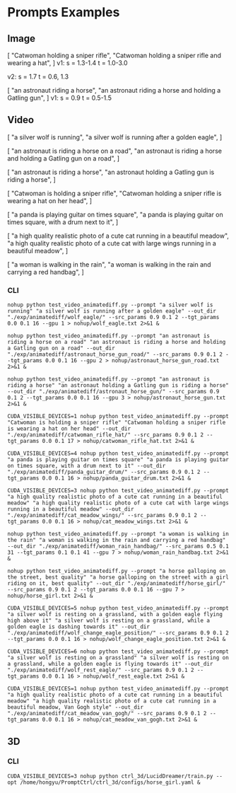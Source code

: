 # Prompts Examples

## Image

[
    "Catwoman holding a sniper rifle",
    "Catwoman holding a sniper rifle and wearing a hat",
]
v1:
s = 1.3-1.4
t = 1.0-3.0

v2:
s = 1.7
t = 0.6, 1.3

[
    "an astronaut riding a horse",
    "an astronaut riding a horse and holding a Gatling gun",
]
v1:
s = 0.9
t = 0.5-1.5

## Video

[
    "a silver wolf is running",
    "a silver wolf is running after a golden eagle",
]

[
    "an astronaut is riding a horse on a road",
    "an astronaut is riding a horse and holding a Gatling gun on a road",
]

[
    "an astronaut is riding a horse",
    "an astronaut holding a Gatling gun is riding a horse",
]

[
    "Catwoman is holding a sniper rifle",
    "Catwoman holding a sniper rifle is wearing a hat on her head",
]

[
    "a panda is playing guitar on times square",
    "a panda is playing guitar on times square, with a drum next to it",
]

[
    "a high quality realistic photo of a cute cat running in a beautiful meadow",
    "a high quality realistic photo of a cute cat with large wings running in a beautiful meadow",
]

[
    "a woman is walking in the rain",
    "a woman is walking in the rain and carrying a red handbag",
]

### CLI

`nohup python test_video_animatediff.py --prompt "a silver wolf is running" "a silver wolf is running after a golden eagle" --out_dir "./exp/animatediff/wolf_eagle/" --src_params 0.9 0.1 2 --tgt_params 0.0 0.1 16 --gpu 1 > nohup/wolf_eagle.txt 2>&1 &`

`nohup python test_video_animatediff.py --prompt "an astronaut is riding a horse on a road" "an astronaut is riding a horse and holding a Gatling gun on a road" --out_dir "./exp/animatediff/astronaut_horse_gun_road/" --src_params 0.9 0.1 2 --tgt_params 0.0 0.1 16 --gpu 2 > nohup/astronaut_horse_gun_road.txt 2>&1 &`

`nohup python test_video_animatediff.py --prompt "an astronaut is riding a horse" "an astronaut holding a Gatling gun is riding a horse" --out_dir "./exp/animatediff/astronaut_horse_gun/" --src_params 0.9 0.1 2 --tgt_params 0.0 0.1 16 --gpu 3 > nohup/astronaut_horse_gun.txt 2>&1 &`

`CUDA_VISIBLE_DEVICES=1 nohup python test_video_animatediff.py --prompt "Catwoman is holding a sniper rifle" "Catwoman holding a sniper rifle is wearing a hat on her head" --out_dir "./exp/animatediff/catwoman_rifle_hat/" --src_params 0.9 0.1 2 --tgt_params 0.0 0.1 17 > nohup/catwoman_rifle_hat.txt 2>&1 &`

`CUDA_VISIBLE_DEVICES=4 nohup python test_video_animatediff.py --prompt "a panda is playing guitar on times square" "a panda is playing guitar on times square, with a drum next to it" --out_dir "./exp/animatediff/panda_guitar_drum/" --src_params 0.9 0.1 2 --tgt_params 0.0 0.1 16 > nohup/panda_guitar_drum.txt 2>&1 &`

`CUDA_VISIBLE_DEVICES=3 nohup python test_video_animatediff.py --prompt "a high quality realistic photo of a cute cat running in a beautiful meadow" "a high quality realistic photo of a cute cat with large wings running in a beautiful meadow" --out_dir "./exp/animatediff/cat_meadow_wings/" --src_params 0.9 0.1 2 --tgt_params 0.0 0.1 16 > nohup/cat_meadow_wings.txt 2>&1 &`

`nohup python test_video_animatediff.py --prompt "a woman is walking in the rain" "a woman is walking in the rain and carrying a red handbag" --out_dir "./exp/animatediff/woman_rain_handbag/" --src_params 0.5 0.1 31 --tgt_params 0.1 0.1 41 --gpu 7 > nohup/woman_rain_handbag.txt 2>&1 &`

`nohup python test_video_animatediff.py --prompt "a horse galloping on the street, best quality" "a horse galloping on the street with a girl riding on it, best quality" --out_dir "./exp/animatediff/horse_girl/" --src_params 0.9 0.1 2 --tgt_params 0.0 0.1 16 --gpu 7 > nohup/horse_girl.txt 2>&1 &`

`CUDA_VISIBLE_DEVICES=5 nohup python test_video_animatediff.py --prompt "a silver wolf is resting on a grassland, with a golden eagle flying high above it" "a silver wolf is resting on a grassland, while a golden eagle is dashing towards it" --out_dir "./exp/animatediff/wolf_change_eagle_position/" --src_params 0.9 0.1 2 --tgt_params 0.0 0.1 16 > nohup/wolf_change_eagle_position.txt 2>&1 &`

`CUDA_VISIBLE_DEVICES=6 nohup python test_video_animatediff.py --prompt "a silver wolf is resting on a grassland" "a silver wolf is resting on a grassland, while a golden eagle is flying towards it" --out_dir "./exp/animatediff/wolf_rest_eagle/" --src_params 0.9 0.1 2 --tgt_params 0.0 0.1 16 > nohup/wolf_rest_eagle.txt 2>&1 &`

`CUDA_VISIBLE_DEVICES=1 nohup python test_video_animatediff.py --prompt "a high quality realistic photo of a cute cat running in a beautiful meadow" "a high quality realistic photo of a cute cat running in a beautiful meadow, Van Gogh style" --out_dir "./exp/animatediff/cat_meadow_van_gogh/" --src_params 0.9 0.1 2 --tgt_params 0.0 0.1 16 > nohup/cat_meadow_van_gogh.txt 2>&1 &`

## 3D

### CLI

`CUDA_VISIBLE_DEVICES=3 nohup python ctrl_3d/LucidDreamer/train.py --opt /home/hongyu/PromptCtrl/ctrl_3d/configs/horse_girl.yaml &`